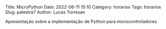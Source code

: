Title: MicroPython
Date: 2022-06-11 15:10
Category: horarios
Tags: horarios
Slug: palestra7
Author: Lucas Torresan

Apresentação sobre a implementação de Python para microcontroladores